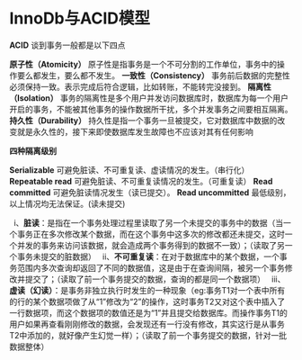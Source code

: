 # InnoDb与ACID模型

**ACID**
谈到事务一般都是以下四点

**原子性（Atomicity）**
原子性是指事务是一个不可分割的工作单位，事务中的操作要么都发生，要么都不发生。
**一致性（Consistency）**
事务前后数据的完整性必须保持一致。表示完成后符合逻辑，比如转账，不能转完没接到。
**隔离性（Isolation）**
事务的隔离性是多个用户并发访问数据库时，数据库为每一个用户开启的事务，不能被其他事务的操作数据所干扰，多个并发事务之间要相互隔离。
**持久性（Durability）**
持久性是指一个事务一旦被提交，它对数据库中数据的改变就是永久性的，接下来即使数据库发生故障也不应该对其有任何影响

**四种隔离级别**

**Serializable**	可避免脏读、不可重复读、虚读情况的发生。（串行化）
**Repeatable read**	可避免脏读、不可重复读情况的发生。（可重复读）
**Read committed**	可避免脏读情况发生（读已提交）。
**Read uncommitted**	最低级别，以上情况均无法保证。(读未提交)

  i、**脏读**：是指在一个事务处理过程里读取了另一个未提交的事务中的数据（当一个事务正在多次修改某个数据，而在这个事务中这多次的修改都还未提交，这时一个并发的事务来访问该数据，就会造成两个事务得到的数据不一致）；（读取了另一个事务未提交的脏数据）
  ii、**不可重复读**：在对于数据库中的某个数据，一个事务范围内多次查询却返回了不同的数据值，这是由于在查询间隔，被另一个事务修改并提交了；（读取了前一个事务提交的数据，查询的都是同一个数据项）
  iii、**虚读（幻读）**：是事务非独立执行时发生的一种现象（eg:事务T1对一个表中所有的行的某个数据项做了从“1”修改为“2”的操作，这时事务T2又对这个表中插入了一行数据项，而这个数据项的数值还是为“1”并且提交给数据库。而操作事务T1的用户如果再查看刚刚修改的数据，会发现还有一行没有修改，其实这行是从事务T2中添加的，就好像产生幻觉一样）；（读取了前一个事务提交的数据，针对一批数据整体）
